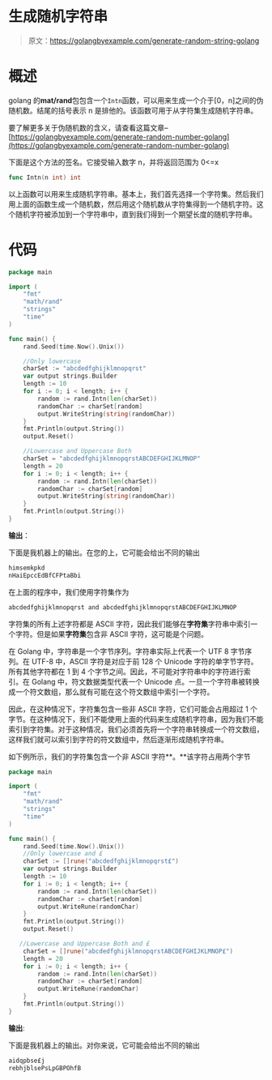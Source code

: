 # 生成随机字符串

> 原文：<https://golangbyexample.com/generate-random-string-golang>

# **概述**

golang 的**mat/rand**包包含一个`Intn`函数，可以用来生成一个介于[0，n]之间的伪随机数。结尾的括号表示 n 是排他的。该函数可用于从字符集生成随机字符串。

要了解更多关于伪随机数的含义，请查看这篇文章–[https://golangbyexample.com/generate-random-number-golang](https://golangbyexample.com/generate-random-number-golang)

下面是这个方法的签名。它接受输入数字 n，并将返回范围为 0<=x

```go
func Intn(n int) int
```

以上函数可以用来生成随机字符串。基本上，我们首先选择一个字符集。然后我们用上面的函数生成一个随机数，然后用这个随机数从字符集得到一个随机字符。这个随机字符被添加到一个字符串中，直到我们得到一个期望长度的随机字符串。

# **代码**

```go
package main

import (
    "fmt"
    "math/rand"
    "strings"
    "time"
)

func main() {
    rand.Seed(time.Now().Unix())

    //Only lowercase
    charSet := "abcdedfghijklmnopqrst"
    var output strings.Builder
    length := 10
    for i := 0; i < length; i++ {
        random := rand.Intn(len(charSet))
        randomChar := charSet[random]
        output.WriteString(string(randomChar))
    }
    fmt.Println(output.String())
    output.Reset()

    //Lowercase and Uppercase Both
    charSet = "abcdedfghijklmnopqrstABCDEFGHIJKLMNOP"
    length = 20
    for i := 0; i < length; i++ {
        random := rand.Intn(len(charSet))
        randomChar := charSet[random]
        output.WriteString(string(randomChar))
    }
    fmt.Println(output.String())
}
```

**输出**：

下面是我机器上的输出。在您的上，它可能会给出不同的输出

```go
himsemkpkd
nHaiEpccEdBfCFPtaBbi
```

在上面的程序中，我们使用字符集作为

```go
abcdedfghijklmnopqrst and abcdedfghijklmnopqrstABCDEFGHIJKLMNOP
```

字符集的所有上述字符都是 ASCII 字符，因此我们能够在**字符集**字符串中索引一个字符。但是如果**字符集**包含非 ASCII 字符，这可能是个问题。

在 Golang 中，字符串是一个字节序列。字符串实际上代表一个 UTF 8 字节序列。在 UTF-8 中，ASCII 字符是对应于前 128 个 Unicode 字符的单字节字符。所有其他字符都在 1 到 4 个字节之间。因此，不可能对字符串中的字符进行索引。在 Golang 中，符文数据类型代表一个 Unicode 点。一旦一个字符串被转换成一个符文数组，那么就有可能在这个符文数组中索引一个字符。

因此，在这种情况下，字符集包含一些非 ASCII 字符，它们可能会占用超过 1 个字节。在这种情况下，我们不能使用上面的代码来生成随机字符串，因为我们不能索引到字符集。对于这种情况，我们必须首先将一个字符串转换成一个符文数组，这样我们就可以索引到字符的符文数组中，然后逐渐形成随机字符串。

如下例所示，我们的字符集包含一个非 ASCII 字符**。**该字符占用两个字节

```go
package main

import (
    "fmt"
    "math/rand"
    "strings"
    "time"
)

func main() {
    rand.Seed(time.Now().Unix())
    //Only lowercase and £
    charSet := []rune("abcdedfghijklmnopqrst£")
    var output strings.Builder
    length := 10
    for i := 0; i < length; i++ {
        random := rand.Intn(len(charSet))
        randomChar := charSet[random]
        output.WriteRune(randomChar)
    }
    fmt.Println(output.String())
    output.Reset()

   //Lowercase and Uppercase Both and £
    charSet = []rune("abcdedfghijklmnopqrstABCDEFGHIJKLMNOP£")
    length = 20
    for i := 0; i < length; i++ {
        random := rand.Intn(len(charSet))
        randomChar := charSet[random]
        output.WriteRune(randomChar)
    }
    fmt.Println(output.String())
}
```

**输出**:

下面是我机器上的输出。对你来说，它可能会给出不同的输出

```go
aidqpbse£j
rebhjblsePsLpGBPOhfB
```
